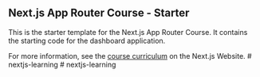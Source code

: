 ## Next.js App Router Course - Starter

This is the starter template for the Next.js App Router Course. It contains the starting code for the dashboard application.

For more information, see the [course curriculum](https://nextjs.org/learn) on the Next.js Website.
#   n e x t j s - l e a r n i n g  
 #   n e x t j s - l e a r n i n g  
 